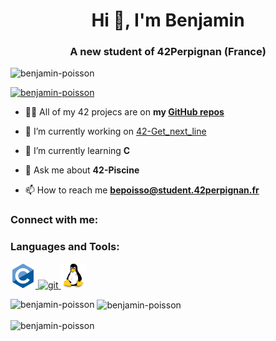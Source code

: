 <h1 align="center">Hi 👋, I'm Benjamin</h1>
<h3 align="center">A new student of 42Perpignan (France)</h3>

<p align="left"> <img src="https://komarev.com/ghpvc/?username=benjamin-poisson&label=Profile%20views&color=0e75b6&style=flat" alt="benjamin-poisson" /> </p>

<p align="left"> <a href="https://github.com/ryo-ma/github-profile-trophy"><img src="https://github-profile-trophy.vercel.app/?username=benjamin-poisson" alt="benjamin-poisson" /></a> </p>

- 👨‍💻 All of my 42 projecs are on **my [GitHub repos](https://github.com/Benjamin-poisson?tab=repositories)**

- 🔭 I’m currently working on [42-Get_next_line](https://github.com/Benjamin-poisson/42-get_next_line)

- 🌱 I’m currently learning **C**

- 💬 Ask me about **42-Piscine**

- 📫 How to reach me **bepoisso@student.42perpignan.fr**

<h3 align="left">Connect with me:</h3>
<p align="left">
</p>

<h3 align="left">Languages and Tools:</h3>
<p align="left"> <a href="https://www.cprogramming.com/" target="_blank" rel="noreferrer"> <img src="https://raw.githubusercontent.com/devicons/devicon/master/icons/c/c-original.svg" alt="c" width="40" height="40"/> </a> <a href="https://git-scm.com/" target="_blank" rel="noreferrer"> <img src="https://www.vectorlogo.zone/logos/git-scm/git-scm-icon.svg" alt="git" width="40" height="40"/> </a> <a href="https://www.linux.org/" target="_blank" rel="noreferrer"> <img src="https://raw.githubusercontent.com/devicons/devicon/master/icons/linux/linux-original.svg" alt="linux" width="40" height="40"/> </a> </p>

<p><img align="left" src="https://github-readme-stats.vercel.app/api/top-langs?username=benjamin-poisson&show_icons=true&locale=en&layout=compact" alt="benjamin-poisson" /></p>

<p>&nbsp;<img align="center" src="https://github-readme-stats.vercel.app/api?username=benjamin-poisson&show_icons=true&locale=en" alt="benjamin-poisson" /></p>

<p><img align="center" src="https://github-readme-streak-stats.herokuapp.com/?user=benjamin-poisson&" alt="benjamin-poisson" /></p>


